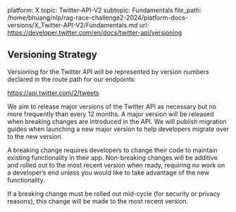 platform: X
topic: Twitter-API-V2
subtopic: Fundamentals
file_path: /home/bhuang/nlp/rag-race-challenge2-2024/platform-docs-versions/X_Twitter-API-V2/Fundamentals.md
url: https://developer.twitter.com/en/docs/twitter-api/versioning

## Versioning Strategy

Versioning for the Twitter API will be represented by version numbers declared in the route path for our endpoints:

https://api.twitter.com/2/tweets

We aim to release major versions of the Twitter API as necessary but no more frequently than every 12 months. A major version will be released when breaking changes are introduced in the API. We will publish migration guides when launching a new major version to help developers migrate over to the new version. 

A breaking change requires developers to change their code to maintain existing functionality in their app. Non-breaking changes will be additive and rolled out to the most recent version when ready, requiring no work on a developer’s end unless you would like to take advantage of the new functionality.

If a breaking change must be rolled out mid-cycle (for security or privacy reasons), this change will be made to the most recent version.